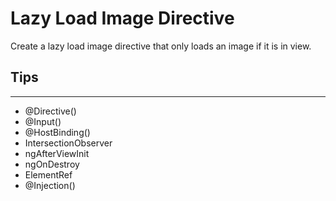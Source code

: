 # Lazy Load Image Directive 

Create a lazy load image directive that only loads an image if it is in view.

## Tips
---
- @Directive()
- @Input()
- @HostBinding()
- IntersectionObserver
- ngAfterViewInit
- ngOnDestroy
- ElementRef
- @Injection()

